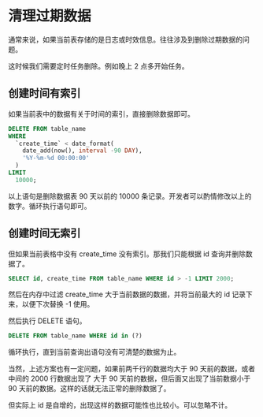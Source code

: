 # 清理过期数据

通常来说，如果当前表存储的是日志或时效信息。往往涉及到删除过期数据的问题。

这时候我们需要定时任务删除。例如晚上 2 点多开始任务。

## 创建时间有索引

如果当前表中的数据有关于时间的索引，直接删除数据即可。

```SQL
DELETE FROM table_name
WHERE
  `create_time` < date_format(
    date_add(now(), interval -90 DAY),
    '%Y-%m-%d 00:00:00'
  )
LIMIT
  10000;
```

以上语句是删除数据表 90 天以前的 10000 条记录。开发者可以酌情修改以上的数字。循环执行语句即可。

## 创建时间无索引

但如果当前表格中没有 create_time 没有索引。那我们只能根据 id 查询并删除数据了。

```SQL
SELECT id, create_time FROM table_name WHERE id > -1 LIMIT 2000;
```

然后在内存中过滤 create_time 大于当前数据的数据，并将当前最大的 id 记录下来，以便下次替换 -1 使用。

然后执行 DELETE 语句。

```SQL
DELETE FROM table_name WHERE id in (?)
```

循环执行，直到当前查询出语句没有可清楚的数据为止。

当然，上述方案也有一定问题，如果前两千行的数据均大于 90 天前的数据，或者中间的 2000 行数据出现了 大于 90 天前的数据，但后面又出现了当前数据小于 90 天前的数据。这样的话就无法正常的删除数据了。

但实际上 id 是自增的，出现这样的数据可能性也比较小。可以忽略不计。